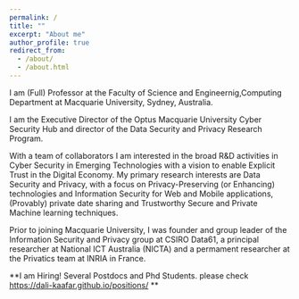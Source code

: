 ```yaml
---
permalink: /
title: ""
excerpt: "About me"
author_profile: true
redirect_from: 
  - /about/
  - /about.html
---
```


I am (Full) Professor at the Faculty of Science and Engineernig,Computing Department at Macquarie University, Sydney, Australia. 

I am the Executive Director of the Optus Macquarie University Cyber Security Hub and director of the Data Security and Privacy Research Program. 

With a team of collaborators I am interested in the broad R&D activities in Cyber Security in Emerging Technologies with a vision to enable Explicit Trust in the Digital Economy. My primary research interests are Data Security and Privacy, with a focus on Privacy-Preserving (or Enhancing) technologies and Information Security for Web and Mobile applications, (Provably) private date sharing and Trustworthy Secure and Private Machine learning techniques. 

Prior to joining Macquarie University, I was founder and group leader of the Information Security and Privacy group at CSIRO Data61, a principal researcher at National ICT Australia (NICTA) and a permament researcher at the Privatics team at INRIA in France.


**I am Hiring! Several Postdocs and Phd Students. please check https://dali-kaafar.github.io/positions/ ** 


